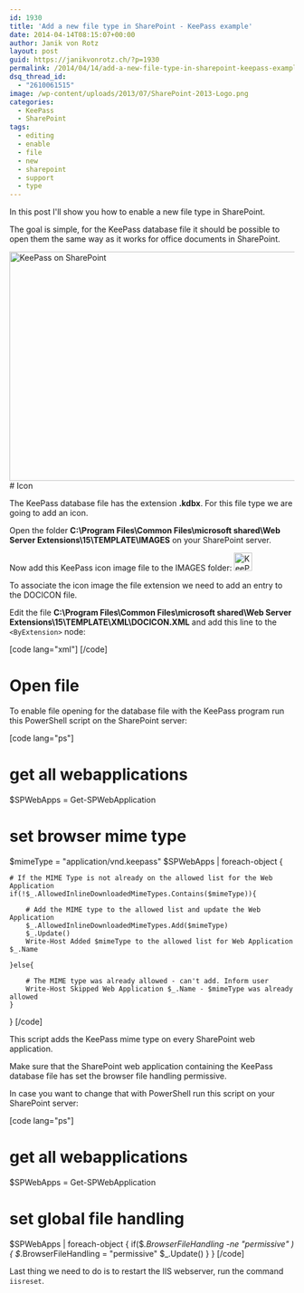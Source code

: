 ```yaml
---
id: 1930
title: 'Add a new file type in SharePoint - KeePass example'
date: 2014-04-14T08:15:07+00:00
author: Janik von Rotz
layout: post
guid: https://janikvonrotz.ch/?p=1930
permalink: /2014/04/14/add-a-new-file-type-in-sharepoint-keepass-example/
dsq_thread_id:
  - "2610061515"
image: /wp-content/uploads/2013/07/SharePoint-2013-Logo.png
categories:
  - KeePass
  - SharePoint
tags:
  - editing
  - enable
  - file
  - new
  - sharepoint
  - support
  - type
---
```

In this post I'll show you how to enable a new file type in SharePoint.

The goal is simple, for the KeePass database file it should be possible to open them the same way as it works for office documents in SharePoint.

<img src="https://janikvonrotz.ch/wp-content/uploads/2014/04/KeePass-on-SharePoint.jpg" alt="KeePass on SharePoint" width="755" height="405" class="aligncenter size-full wp-image-1934" />
<!--more-->
# Icon

The KeePass database file has the extension **.kdbx**. For this file type we are going to add an icon.

Open the folder **C:\Program Files\Common Files\microsoft shared\Web Server Extensions\15\TEMPLATE\IMAGES** on your SharePoint server.

Now add this KeePass icon image file to the IMAGES folder: <img src="https://janikvonrotz.ch/wp-content/uploads/2014/04/KeePass_Icon.png" alt="KeePass_Icon" width="32" height="32" class="aligncenter size-full wp-image-1931" />

To associate the icon image the file extension we need to add an entry to the DOCICON file.

Edit the file **C:\Program Files\Common Files\microsoft shared\Web Server Extensions\15\TEMPLATE\XML\DOCICON.XML** and add this line to the `<ByExtension>` node:

[code lang="xml"]
<Mapping Key="kdbx" Value="KeePass_Icon.png" EditText="Keepass Password Manager"/>
[/code]

# Open file

To enable file opening for the database file with the KeePass program run this PowerShell script on the SharePoint server:

[code lang="ps"]
# get all webapplications
$SPWebApps = Get-SPWebApplication

# set browser mime type
$mimeType = "application/vnd.keepass"
$SPWebApps | foreach-object { 

    # If the MIME Type is not already on the allowed list for the Web Application 
    if(!$_.AllowedInlineDownloadedMimeTypes.Contains($mimeType)){ 

        # Add the MIME type to the allowed list and update the Web Application 
        $_.AllowedInlineDownloadedMimeTypes.Add($mimeType) 
        $_.Update() 
        Write-Host Added $mimeType to the allowed list for Web Application $_.Name 

    }else{ 

        # The MIME type was already allowed - can't add. Inform user 
        Write-Host Skipped Web Application $_.Name - $mimeType was already allowed 
    } 
}
[/code]

This script adds the KeePass mime type on every SharePoint web application.

Make sure that the SharePoint web application containing the KeePass database file has set the browser file handling permissive.

In case you want to change that with PowerShell run this script on your SharePoint server:

[code lang="ps"]
# get all webapplications
$SPWebApps = Get-SPWebApplication

# set global file handling
$SPWebApps | foreach-object {
 if($_.BrowserFileHandling -ne "permissive" ){
      $_.BrowserFileHandling = "permissive" 
      $_.Update()
  }
}
[/code]

Last thing we need to do is to restart the IIS webserver, run the command `iisreset`.
